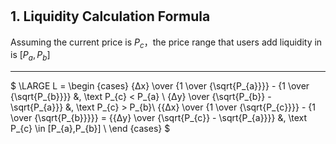 #

## 1. Liquidity Calculation Formula

Assuming the current price is $P_{c}$，the price range that users add liquidity in is $[P_{a},P_{b}]$

---
$
\LARGE
L = \begin {cases}
        {Δx} \over {1 \over {\sqrt{P_{a}}}} -  {1 \over {\sqrt{P_{b}}}} &, \text P_{c} < P_{a} \\
        {Δy} \over {\sqrt{P_{b}} - \sqrt{P_{a}}} &, \text P_{c} > P_{b}\\
        {{Δx} \over {1 \over {\sqrt{P_{c}}}} -  {1 \over {\sqrt{P_{b}}}}} = {{Δy} \over {\sqrt{P_{c}} - \sqrt{P_{a}}}} &, \text P_{c} \in [P_{a},P_{b}]  \\
    \end {cases}
$
